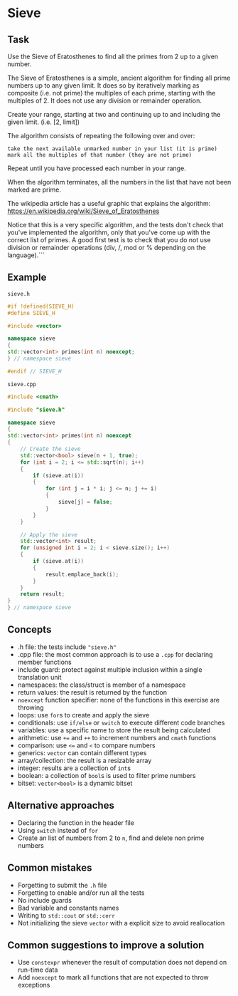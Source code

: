 # Sieve

## Task

Use the Sieve of Eratosthenes to find all the primes from 2 up to a given number.

The Sieve of Eratosthenes is a simple, ancient algorithm for finding all prime numbers up to any given limit. It does so by iteratively marking as composite (i.e. not prime) the multiples of each prime, starting with the multiples of 2. It does not use any division or remainder operation.

Create your range, starting at two and continuing up to and including the given limit. (i.e. [2, limit])

The algorithm consists of repeating the following over and over:

    take the next available unmarked number in your list (it is prime)
    mark all the multiples of that number (they are not prime)

Repeat until you have processed each number in your range.

When the algorithm terminates, all the numbers in the list that have not been marked are prime.

The wikipedia article has a useful graphic that explains the algorithm: https://en.wikipedia.org/wiki/Sieve_of_Eratosthenes

Notice that this is a very specific algorithm, and the tests don't check that you've implemented the algorithm, only that you've come up with the correct list of primes. A good first test is to check that you do not use division or remainder operations (div, /, mod or % depending on the language).```

## Example

`sieve.h`

```cpp
#if !defined(SIEVE_H)
#define SIEVE_H

#include <vector>

namespace sieve
{
std::vector<int> primes(int n) noexcept;
} // namespace sieve

#endif // SIEVE_H
```

`sieve.cpp`

```cpp
#include <cmath>

#include "sieve.h"

namespace sieve
{
std::vector<int> primes(int n) noexcept
{
    // Create the sieve
    std::vector<bool> sieve(n + 1, true);
    for (int i = 2; i <= std::sqrt(n); i++)
    {
        if (sieve.at(i))
        {
            for (int j = i * i; j <= n; j += i)
            {
                sieve[j] = false;
            }
        }
    }

    // Apply the sieve
    std::vector<int> result;
    for (unsigned int i = 2; i < sieve.size(); i++)
    {
        if (sieve.at(i))
        {
            result.emplace_back(i);
        }
    }
    return result;
}
} // namespace sieve
```

## Concepts

- .h file: the tests include `"sieve.h"`
- .cpp file: the most common approach is to use a `.cpp` for declaring member functions
- include guard: protect against multiple inclusion within a single translation unit
- namespaces: the class/struct is member of a namespace
- return values: the result is returned by the function
- `noexcept` function specifier: none of the functions in this exercise are throwing
- loops: use `for`s to create and apply the sieve
- conditionals: use `if/else` or `switch` to execute different code branches
- variables: use a specific name to store the result being calculated
- arithmetic: use `+=` and `++` to increment numbers and `cmath` functions
- comparison: use `<=` and `<` to compare numbers
- generics: `vector` can contain different types
- array/collection: the result is a resizable array
- integer: results are a collection of `int`s
- boolean: a collection of `bool`s is used to filter prime numbers
- bitset: `vector<bool>` is a dynamic bitset

## Alternative approaches

- Declaring the function in the header file
- Using `switch` instead of `for`
- Create an list of numbers from 2 to `n`, find and delete non prime numbers

## Common mistakes

- Forgetting to submit the `.h` file
- Forgetting to enable and/or run all the tests
- No include guards
- Bad variable and constants names
- Writing to `std::cout` or `std::cerr`
- Not initializing the sieve `vector` with a explicit size to avoid reallocation

## Common suggestions to improve a solution

- Use `constexpr` whenever the result of computation does not depend on run-time data
- Add `noexcept` to mark all functions that are not expected to throw exceptions

